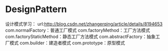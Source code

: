 # DesignPattern

设计模式学习：
url:http://blog.csdn.net/zhangerqing/article/details/8194653
com.normalFactory：普通工厂模式
com.factoryMethod：工厂方法模式
com.factoryStaticMethod：静态工厂方法模式
com.abstractFactory：抽象工厂模式
com.builder：建造者模式
com.prototype：原型模式
